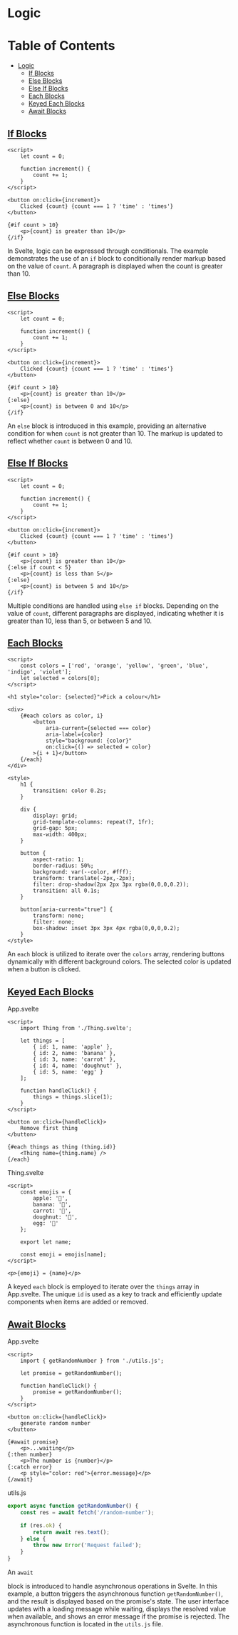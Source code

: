 # Logic

# Table of Contents

- [Logic](#logic)
  - [If Blocks](#if-blocks)
  - [Else Blocks](#else-blocks)
  - [Else If Blocks](#else-if-blocks)
  - [Each Blocks](#each-blocks)
  - [Keyed Each Blocks](#keyed-each-blocks)
  - [Await Blocks](#await-blocks)

## [If Blocks](https://learn.svelte.dev/tutorial/if-blocks)

```svelte
<script>
	let count = 0;

	function increment() {
		count += 1;
	}
</script>

<button on:click={increment}>
	Clicked {count} {count === 1 ? 'time' : 'times'}
</button>

{#if count > 10}
	<p>{count} is greater than 10</p>
{/if}
```

In Svelte, logic can be expressed through conditionals. The example demonstrates the use of an `if` block to conditionally render markup based on the value of `count`. A paragraph is displayed when the count is greater than 10.

## [Else Blocks](https://learn.svelte.dev/tutorial/else-blocks)

```svelte
<script>
	let count = 0;

	function increment() {
		count += 1;
	}
</script>

<button on:click={increment}>
	Clicked {count} {count === 1 ? 'time' : 'times'}
</button>

{#if count > 10}
	<p>{count} is greater than 10</p>
{:else}
	<p>{count} is between 0 and 10</p>
{/if}
```

An `else` block is introduced in this example, providing an alternative condition for when `count` is not greater than 10. The markup is updated to reflect whether `count` is between 0 and 10.

## [Else If Blocks](https://learn.svelte.dev/tutorial/else-if-blocks)

```svelte
<script>
	let count = 0;

	function increment() {
		count += 1;
	}
</script>

<button on:click={increment}>
	Clicked {count} {count === 1 ? 'time' : 'times'}
</button>

{#if count > 10}
	<p>{count} is greater than 10</p>
{:else if count < 5}
	<p>{count} is less than 5</p>
{:else}
	<p>{count} is between 5 and 10</p>
{/if}
```

Multiple conditions are handled using `else if` blocks. Depending on the value of `count`, different paragraphs are displayed, indicating whether it is greater than 10, less than 5, or between 5 and 10.

## [Each Blocks](https://learn.svelte.dev/tutorial/each-blocks)

```svelte
<script>
	const colors = ['red', 'orange', 'yellow', 'green', 'blue', 'indigo', 'violet'];
	let selected = colors[0];
</script>

<h1 style="color: {selected}">Pick a colour</h1>

<div>
	{#each colors as color, i}
		<button
			aria-current={selected === color}
			aria-label={color}
			style="background: {color}"
			on:click={() => selected = color}
		>{i + 1}</button>
	{/each}
</div>

<style>
	h1 {
		transition: color 0.2s;
	}

	div {
		display: grid;
		grid-template-columns: repeat(7, 1fr);
		grid-gap: 5px;
		max-width: 400px;
	}

	button {
		aspect-ratio: 1;
		border-radius: 50%;
		background: var(--color, #fff);
		transform: translate(-2px,-2px);
		filter: drop-shadow(2px 2px 3px rgba(0,0,0,0.2));
		transition: all 0.1s;
	}

	button[aria-current="true"] {
		transform: none;
		filter: none;
		box-shadow: inset 3px 3px 4px rgba(0,0,0,0.2);
	}
</style>
```

An `each` block is utilized to iterate over the `colors` array, rendering buttons dynamically with different background colors. The selected color is updated when a button is clicked.

## [Keyed Each Blocks](https://learn.svelte.dev/tutorial/keyed-each-blocks)

App.svelte
```svelte
<script>
	import Thing from './Thing.svelte';

	let things = [
		{ id: 1, name: 'apple' },
		{ id: 2, name: 'banana' },
		{ id: 3, name: 'carrot' },
		{ id: 4, name: 'doughnut' },
		{ id: 5, name: 'egg' }
	];

	function handleClick() {
		things = things.slice(1);
	}
</script>

<button on:click={handleClick}>
	Remove first thing
</button>

{#each things as thing (thing.id)}
	<Thing name={thing.name} />
{/each}
```

Thing.svelte
```svelte
<script>
	const emojis = {
		apple: '🍎',
		banana: '🍌',
		carrot: '🥕',
		doughnut: '🍩',
		egg: '🥚'
	};

	export let name;

	const emoji = emojis[name];
</script>

<p>{emoji} = {name}</p>
```

A keyed `each` block is employed to iterate over the `things` array in App.svelte. The unique `id` is used as a key to track and efficiently update components when items are added or removed.

## [Await Blocks](https://learn.svelte.dev/tutorial/await-blocks)

App.svelte
```svelte
<script>
	import { getRandomNumber } from './utils.js';

	let promise = getRandomNumber();

	function handleClick() {
		promise = getRandomNumber();
	}
</script>

<button on:click={handleClick}>
	generate random number
</button>

{#await promise}
	<p>...waiting</p>
{:then number}
	<p>The number is {number}</p>
{:catch error}
	<p style="color: red">{error.message}</p>
{/await}
```

utils.js
```js
export async function getRandomNumber() {
    const res = await fetch('/random-number');

    if (res.ok) {
        return await res.text();
    } else {
        throw new Error('Request failed');
    }
}
```

An `await`

block is introduced to handle asynchronous operations in Svelte. In this example, a button triggers the asynchronous function `getRandomNumber()`, and the result is displayed based on the promise's state. The user interface updates with a loading message while waiting, displays the resolved value when available, and shows an error message if the promise is rejected. The asynchronous function is located in the `utils.js` file.